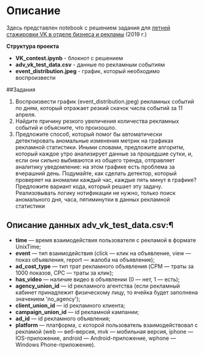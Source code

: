 # Описание 

Здесь представлен notebook с решением задания для 
[летней стажировки VK в отделе бизнеса и рекламы](https://vk.com/jobs?w=job120) (2019 г.)

**Структура проекта**
* **VK_contest.ipynb** - блокнот с решением
* **adv_vk_test_data.csv** - данные по рекламным событиям
* **event_distribution.jpeg** - график, который необходимо воспроизвести 

##Задания
1. Воспроизвести график (event_distribution.jpeg) рекламных событий по дням, который отражает резкий скачок числа событий за 11 апреля.
2. Найдите причину резкого увеличения количества рекламных событий и объясните, что произошло.
3. Предложите способ, который помог бы автоматически детектировать аномальные изменения метрик на графиках рекламной статистики. Иными словами, предложите алгоритм, который каждое утро анализирует данные за прошедшие сутки, и, если они сильно выбиваются из общего тренда, отправляет аналитику уведомление: на этом графике есть проблема за вчерашний день. Подумайте, как сделать детектор, который проверяет на аномалии каждый час, каждые пять минут в графике? Предложите вариант кода, который решает эту задачу. Реализовывать логику нотификации не нужно, только поиск аномального дня, часа, пятиминутки в данных рекламной статистики


## Описание данных adv_vk_test_data.csv:¶

* **time** — время взаимодействия пользователя с рекламой в формате UnixTime;
* **event** — тип взаимодействия (click — клик на объявление, view — показ объявления, report — жалоба на объявление);
* **ad_cost_type** — тип трат рекламного объявления (CPM — траты за 1000 показов, CPC — траты за клик);
* **has_video** — наличие видео в объявлении (0 — нет, 1 — есть);
* **agency_union_id** — id рекламного агентства (если рекламный кабинет принадлежит физическому лицу, то ячейка будет заполнена значением 'no_agency');
* **client_union_id** — id рекламного клиента;
* **campaign_union_id** — id рекламной кампании;
* **ad_id** — id рекламного объявления;
* **platform** — платформа, с которой пользователь взаимодействовал с рекламой (web — веб-версия, mvk — мобильная версия, iphone — IOS-приложение, android — Android-приложение, wphone — Windows Phone-приложение).
